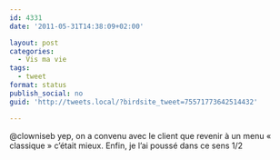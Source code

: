 ```yaml
---
id: 4331
date: '2011-05-31T14:38:09+02:00'

layout: post
categories:
  - Vis ma vie
tags:
  - tweet
format: status
publish_social: no
guid: 'http://tweets.local/?birdsite_tweet=75571773642514432'

---
```


@clowniseb yep, on a convenu avec le client que revenir à un menu « classique » c’était mieux. Enfin, je l’ai poussé dans ce sens 1/2